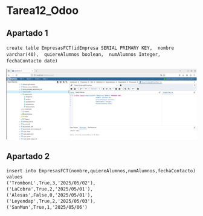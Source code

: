 # Tarea12_Odoo


## Apartado 1

``
create table EmpresasFCT(idEmpresa SERIAL PRIMARY KEY, 
						 nombre varchar(40), 
						 quiereAlumnos boolean, 
						 numAlumnos Integer,
						 fechaContacto date)
``       


![Apartado1](Trabajo_12/apartado1.png)



## Apartado 2

```
insert into EmpresasFCT(nombre,quiereAlumnos,numAlumnos,fechaContacto) values
('TrombonL',True,3,'2025/05/02'),
('LaCobra',True,2,'2025/05/01'),
('Alesas',False,0,'2025/05/01'),
('Leyendap',True,2,'2025/05/03'),
('SanMun',True,1,'2025/05/06')
```

